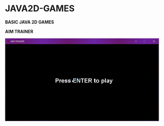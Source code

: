 # JAVA2D-GAMES
**BASIC JAVA 2D GAMES**


**AIM TRAINER**




![aim trainer](https://github.com/RudranshKi/JAVA2D-GAMES/blob/main/aimtrainer.gif)
